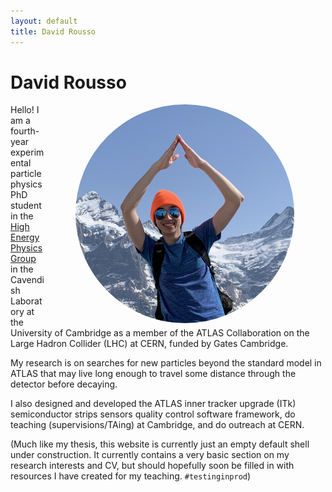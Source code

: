 ```yaml
---
layout: default
title: David Rousso
---
```


# David Rousso
<img align="right" src="media/profile_temp.png" height="auto" width="350" style="border-radius:50%;margin:0px 50px">

Hello! I am a fourth-year experimental particle physics PhD student in the [High Energy Physics Group](https://www.hep.phy.cam.ac.uk) in the Cavendish Laboratory at the University of Cambridge as a member of the ATLAS Collaboration on the Large Hadron Collider (LHC) at CERN, funded by Gates Cambridge. 

My research is on searches for new particles beyond the standard model in ATLAS that may live long enough to travel some distance through the detector before decaying.

I also designed and developed the ATLAS inner tracker upgrade (ITk) semiconductor strips sensors quality control software framework, do teaching (supervisions/TAing) at Cambridge, and do outreach at CERN.

(Much like my thesis, this website is currently just an empty default shell under construction. It currently contains a very basic section on my research interests and CV, but should hopefully soon be filled in with resources I have created for my teaching. `#testinginprod`)

